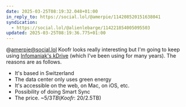 ```yaml
---
date: 2025-03-25T08:19:32.048+01:00
in_reply_to: https://social.lol/@amerpie/114208520151638041
syndication:
  - https://social.lol/@alienlebarge/114221854005095503
updated: 2025-03-25T08:19:36.775+01:00
---
```


@amerpie@social.lol Koofr looks really interesting but I'm going to keep using [Infomaniak's kDrive](https://www.infomaniak.com/en/ksuite/kdrive) (which I've been using for many years).
The reasons are as follows.
- It's based in Switzerland
- The data center only uses green energy
- It's accessible on the web, on Mac, on iOS, etc.
- Possibility of doing Smart Sync
- The price. ~5$/3TB (Koofr: ~20$/2.5TB)

